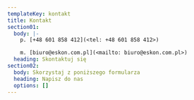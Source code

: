```yaml
---
templateKey: kontakt
title: Kontakt
section01:
  body: |-
    p. [+48 601 858 412](<tel: +48 601 858 412>)

    m. [biuro@eskon.com.pl](<mailto: biuro@eskon.com.pl>)
  heading: Skontaktuj się
section02:
  body: Skorzystaj z poniższego formularza
  heading: Napisz do nas
  options: []
---
```



